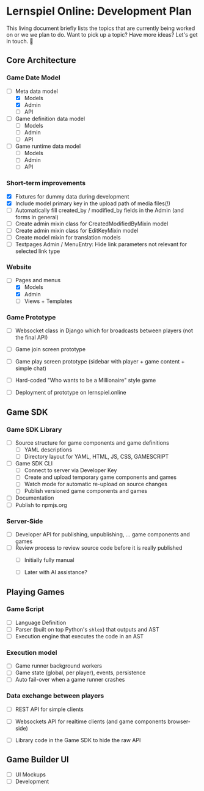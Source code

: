 Lernspiel Online: Development Plan
==================================

This living document briefly lists the topics that are currently being worked on
or we we plan to do. Want to pick up a topic? Have more ideas? Let's get in touch. 🤠


Core Architecture
-----------------

### Game Date Model

- [ ] Meta data model
    - [X] Models
    - [X] Admin
    - [ ] API

- [ ] Game definition data model
    - [ ] Models
    - [ ] Admin
    - [ ] API

- [ ] Game runtime data model
    - [ ] Models
    - [ ] Admin
    - [ ] API

### Short-term improvements

- [X] Fixtures for dummy data during development
- [X] Include model primary key in the upload path of media files(!)
- [ ] Automatically fill created_by / modified_by fields in the Admin (and forms in general)
- [ ] Create admin mixin class for CreatedModifiedByMixin model
- [ ] Create admin mixin class for EditKeyMixin model
- [ ] Create model mixin for translation models
- [ ] Textpages Admin / MenuEntry: Hide link parameters not relevant for selected link type

### Website

- [ ] Pages and menus
    - [X] Models
    - [X] Admin
    - [ ] Views + Templates

### Game Prototype

- [ ] Websocket class in Django which for broadcasts between players (not the final API)
- [ ] Game join screen prototype
- [ ] Game play screen prototype (sidebar with player + game content + simple chat)
- [ ] Hard-coded "Who wants to be a Millionaire" style game
- [ ] Deployment of prototype on lernspiel.online


Game SDK
--------

### Game SDK Library

- [ ] Source structure for game components and game definitions
    - [ ] YAML descriptions
    - [ ] Directory layout for YAML, HTML, JS, CSS, GAMESCRIPT

- [ ] Game SDK CLI
    - [ ] Connect to server via Developer Key
    - [ ] Create and upload temporary game components and games
    - [ ] Watch mode for automatic re-upload on source changes
    - [ ] Publish versioned game components and games

- [ ] Documentation
- [ ] Publish to npmjs.org

### Server-Side

- [ ] Developer API for publishing, unpublishing, ... game components and games
- [ ] Review process to review source code before it is really published
    - [ ] Initially fully manual
    - [ ] Later with AI assistance?


Playing Games
-------------

### Game Script

- [ ] Language Definition
- [ ] Parser (built on top Python's `shlex`) that outputs and AST
- [ ] Execution engine that executes the code in an AST

### Execution model

- [ ] Game runner background workers
- [ ] Game state (global, per player), events, persistence
- [ ] Auto fail-over when a game runner crashes

### Data exchange between players

- [ ] REST API for simple clients
- [ ] Websockets API for realtime clients (and game components browser-side)
- [ ] Library code in the Game SDK to hide the raw API


Game Builder UI
---------------

- [ ] UI Mockups
- [ ] Development